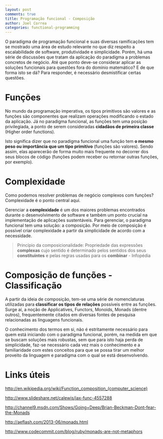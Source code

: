 ```yaml
---
layout: post
comments: true
title: Programação funcional - Composição
author: Joel Correa
categories: functional-programming
---
```


O paradigma de programação funcional e suas diversas ramificações tem se mostrado uma área de estudo relevante no que diz respeito a escalabilidade de software, produtividade e simplicidade. Porém, há uma série de discussões que tratam da aplicação do paradigma a problemas concretos de negócio. Até que ponto deve-se considerar aplicar as soluções funcionais para questões fora do domínio matemático? E de que forma isto se dá? Para responder, é necessário desmistificar certas questões.

Funções
=========
No mundo da programação imperativa, os tipos primitivos são valores e as funções são componentes que realizam operações modificando o estado da aplicação. Já no paradigma funcional, as funções tem uma posição privilegiada, a ponto de serem consideradas <b>cidadãos de primeira classe</b> (Higher order functions). 

Isto significa dizer que no paradigma funcional uma função tem <b>o mesmo peso ou importância que um tipo primitivo</b> (funções são valores). Sendo assim, elas aparecerão de forma muito mais frequente no decorrer dos seus blocos de código (funções podem receber ou retornar outras funções, por exemplo).

Complexidade
=========
Como podemos resolver problemas de negócio complexos com funções? Complexidade é o ponto central aqui.

Gerenciar a <b>complexidade</b> é um dos maiores problemas encontrados durante o desenvolvimento de software e  também um ponto crucial na implementação de aplicações sustentáveis. Para gerenciar, o paradigma funcional tem uma solução:  a composição. Por meio de composição é possível criar complexidade a partir da simplicidade de acordo com a necessidade.

<blockquote>
Princípio da composicionalidade: Propriedade das expressões <b>complexas</b> cujo sentido é determinado pelos sentidos dos seus <b>constituintes</b> e pelas regras usadas para os <b>combinar</b> - Infopédia 
</blockquote>

Composição de funções - Classificação
=========
A partir da ideia de composição, tem-se uma série de nomenclaturas utilizadas para <b>classificar os tipos de relações</b> possíveis entre as funções. Surge aí, a noção de Applicatives, Functors, Monoids, Monads (dentre outros), frequentemente citados em diversas fontes de pesquisa relacionadas as linguagens funcionais. 

O conhecimento dos termos em si, não é estritamente necessário para quem está iniciando com o paradigma funcional, porém, na medida em que se buscam soluções mais robustas, sem que para isto haja perda de simplicidade, faz-se necessário cada vez mais o conhecimento e a familiaridade com estes conceitos para que se possa tirar um melhor proveito da linguagem e paradigma com o qual se está desenvolvendo.

Links úteis
=========
<a target="_blank" href="http://en.wikipedia.org/wiki/Function_composition_(computer_science)">http://en.wikipedia.org/wiki/Function_composition_(computer_science)</a>

<a target="_blank" href="">http://www.slideshare.net/calewis/jax-func-4557288</a>

<a target="_blank" href="">http://channel9.msdn.com/Shows/Going+Deep/Brian-Beckman-Dont-fear-the-Monads</a>

<a target="_blank" href="">http://aeflash.com/2013-06/monads.html</a>

<a target="_blank" href="">http://www.codecommit.com/blog/ruby/monads-are-not-metaphors</a>


